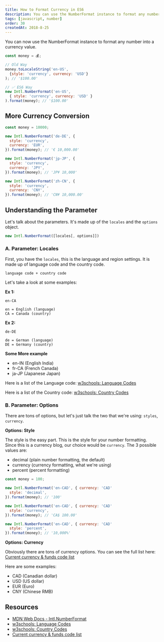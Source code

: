 ```yaml
---
title: How to Format Currency in ES6
description: You can use the NumberFormat instance to format any number into a currency value...
tags: [javascript, number]
order: 30
createdAt: 2018-8-25
---
```


You can now use the NumberFormat instance to format any number into a currency value.

```javascript
const money = 💰;

// Old Way
money.toLocaleString('en-US',
  {style: 'currency', currency: 'USD'}
); // '$100.00'

// ✅ ES6 Way
new Intl.NumberFormat('en-US',
  { style: 'currency', currency: 'USD' }
).format(money); // '$100.00'
```

<markdown-toc></markdown-toc>

## More Currency Conversion

```javascript
const money = 10000;

new Intl.NumberFormat('de-DE', {
  style: 'currency',
  currency: 'EUR',
}).format(money); // '€ 10,000.00'

new Intl.NumberFormat('jp-JP', {
  style: 'currency',
  currency: 'JPY',
}).format(money); // 'JP¥ 10,000'

new Intl.NumberFormat('zh-CN', {
  style: 'currency',
  currency: 'CNY',
}).format(money); // 'CN¥ 10,000.00'
```

## Understanding the Parameter

Let's talk about the parameters. It's made up of the `locales` and the `options` object.

```javascript
new Intl.NumberFormat([locales[, options]])
```

### A. Parameter: Locales

First, you have the `locales`, this is the language and region settings. It is made up of language code and the country code.

```
language code + country code
```

Let's take a look at some examples:

**Ex 1:**

```
en-CA

en = English (language)
CA = Canada (country)
```

**Ex 2:**

```
de-DE

de = German (language)
DE = Germany (country)
```

**Some More example**

- en-IN (English India)
- fr-CA (French Canada)
- ja-JP (Japanese Japan)

Here is a list of the Language code:
[w3schools: Language Codes](https://www.w3schools.com/tags/ref_language_codes.asp)

Here is a list of the Country code:
[w3schools: Country Codes](https://www.w3schools.com/tags/ref_country_codes.asp)

### B. Parameter: Options

There are tons of options, but let's just talk the two that we're using: `styles`, `currency`.

**Options: Style**

The style is the easy part. This is the style for your number formatting. Since this is a currency blog, our choice would be `currency`. The 3 possible values are:

- decimal (plain number formatting, the default)
- currency (currency formatting, what we're using)
- percent (percent formatting)

```javascript
const money = 100;

new Intl.NumberFormat('en-CAD', { currency: 'CAD'
  style: 'decimal',
}).format(money); // '100'

new Intl.NumberFormat('en-CAD', { currency: 'CAD'
  style: 'currency',
}).format(money); // 'CA$ 100.00'

new Intl.NumberFormat('en-CAD', { currency: 'CAD'
  style: 'percent',
}).format(money); // '10,000%'
```

**Options: Currency**

Obviously there are tons of currency options. You can see the full list here:
[Current currency & funds code list](https://www.currency-iso.org/en/home/tables/table-a1.html)

Here are some examples:

- CAD (Canadian dollar)
- USD (US dollar)
- EUR (Euro)
- CNY (Chinese RMB)

## Resources

- [MDN Web Docs - Intl.NumberFormat](https://developer.mozilla.org/en-US/docs/Web/JavaScript/Reference/Global_Objects/NumberFormat)
- [w3schools: Language Codes](https://www.w3schools.com/tags/ref_language_codes.asp)
- [w3schools: Country Codes](https://www.w3schools.com/tags/ref_country_codes.asp)
- [Current currency & funds code list](https://www.currency-iso.org/en/home/tables/table-a1.html)
